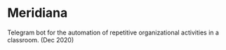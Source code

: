 # Meridiana
Telegram bot for the automation of repetitive organizational activities in a classroom. (Dec 2020)
